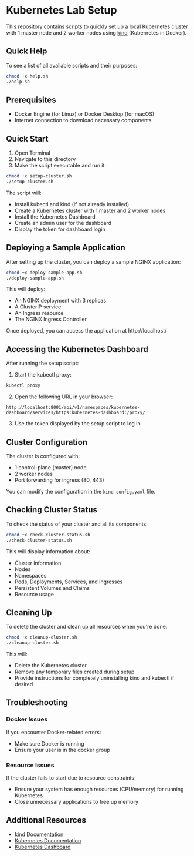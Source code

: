# Kubernetes Lab Setup

This repository contains scripts to quickly set up a local Kubernetes cluster with 1 master node and 2 worker nodes using [kind](https://kind.sigs.k8s.io/) (Kubernetes in Docker).

## Quick Help

To see a list of all available scripts and their purposes:

```bash
chmod +x help.sh
./help.sh
```

## Prerequisites

- Docker Engine (for Linux) or Docker Desktop (for macOS)
- Internet connection to download necessary components

## Quick Start

1. Open Terminal
2. Navigate to this directory
3. Make the script executable and run it:

```bash
chmod +x setup-cluster.sh
./setup-cluster.sh
```

The script will:
- Install kubectl and kind (if not already installed)
- Create a Kubernetes cluster with 1 master and 2 worker nodes
- Install the Kubernetes Dashboard
- Create an admin user for the dashboard
- Display the token for dashboard login

## Deploying a Sample Application

After setting up the cluster, you can deploy a sample NGINX application:

```bash
chmod +x deploy-sample-app.sh
./deploy-sample-app.sh
```

This will deploy:
- An NGINX deployment with 3 replicas
- A ClusterIP service
- An Ingress resource
- The NGINX Ingress Controller

Once deployed, you can access the application at http://localhost/

## Accessing the Kubernetes Dashboard

After running the setup script:

1. Start the kubectl proxy:
```bash
kubectl proxy
```

2. Open the following URL in your browser:
```
http://localhost:8001/api/v1/namespaces/kubernetes-dashboard/services/https:kubernetes-dashboard:/proxy/
```

3. Use the token displayed by the setup script to log in

## Cluster Configuration

The cluster is configured with:
- 1 control-plane (master) node
- 2 worker nodes
- Port forwarding for ingress (80, 443)

You can modify the configuration in the `kind-config.yaml` file.

## Checking Cluster Status

To check the status of your cluster and all its components:

```bash
chmod +x check-cluster-status.sh
./check-cluster-status.sh
```

This will display information about:
- Cluster information
- Nodes
- Namespaces
- Pods, Deployments, Services, and Ingresses
- Persistent Volumes and Claims
- Resource usage

## Cleaning Up

To delete the cluster and clean up all resources when you're done:

```bash
chmod +x cleanup-cluster.sh
./cleanup-cluster.sh
```

This will:
- Delete the Kubernetes cluster
- Remove any temporary files created during setup
- Provide instructions for completely uninstalling kind and kubectl if desired

## Troubleshooting

### Docker Issues

If you encounter Docker-related errors:
- Make sure Docker is running
- Ensure your user is in the docker group

### Resource Issues

If the cluster fails to start due to resource constraints:
- Ensure your system has enough resources (CPU/memory) for running Kubernetes
- Close unnecessary applications to free up memory

## Additional Resources

- [kind Documentation](https://kind.sigs.k8s.io/docs/user/quick-start/)
- [Kubernetes Documentation](https://kubernetes.io/docs/home/)
- [Kubernetes Dashboard](https://github.com/kubernetes/dashboard)